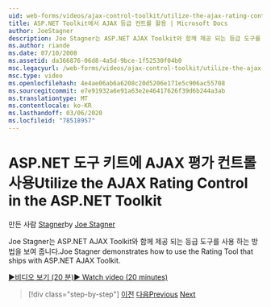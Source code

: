 ```yaml
---
uid: web-forms/videos/ajax-control-toolkit/utilize-the-ajax-rating-control-in-the-aspnet-toolkit
title: ASP.NET Toolkit에서 AJAX 등급 컨트롤 활용 | Microsoft Docs
author: JoeStagner
description: Joe Stagner는 ASP.NET AJAX Toolkit와 함께 제공 되는 등급 도구를 사용 하는 방법을 보여 줍니다.
ms.author: riande
ms.date: 07/10/2008
ms.assetid: da366876-06d8-4a5d-9bce-1f52530f04b0
msc.legacyurl: /web-forms/videos/ajax-control-toolkit/utilize-the-ajax-rating-control-in-the-aspnet-toolkit
msc.type: video
ms.openlocfilehash: 4e4ae06ab6a6208c20d5206e171e5c906ac55708
ms.sourcegitcommit: e7e91932a6e91a63e2e46417626f39d6b244a3ab
ms.translationtype: MT
ms.contentlocale: ko-KR
ms.lasthandoff: 03/06/2020
ms.locfileid: "78518957"
---
```

# <a name="utilize-the-ajax-rating-control-in-the-aspnet-toolkit"></a><span data-ttu-id="a3808-103">ASP.NET 도구 키트에 AJAX 평가 컨트롤 사용</span><span class="sxs-lookup"><span data-stu-id="a3808-103">Utilize the AJAX Rating Control in the ASP.NET Toolkit</span></span>

<span data-ttu-id="a3808-104">만든 사람 [Stagner](https://github.com/JoeStagner)</span><span class="sxs-lookup"><span data-stu-id="a3808-104">by [Joe Stagner](https://github.com/JoeStagner)</span></span>

<span data-ttu-id="a3808-105">Joe Stagner는 ASP.NET AJAX Toolkit와 함께 제공 되는 등급 도구를 사용 하는 방법을 보여 줍니다.</span><span class="sxs-lookup"><span data-stu-id="a3808-105">Joe Stagner demonstrates how to use the Rating Tool that ships with ASP.NET AJAX Toolkit.</span></span>

[<span data-ttu-id="a3808-106">&#9654;비디오 보기 (20 분)</span><span class="sxs-lookup"><span data-stu-id="a3808-106">&#9654; Watch video (20 minutes)</span></span>](https://channel9.msdn.com/Blogs/ASP-NET-Site-Videos/utilize-the-ajax-rating-control-in-the-aspnet-toolkit)

> [!div class="step-by-step"]
> <span data-ttu-id="a3808-107">[이전](how-do-i-the-ajax-toolkit-reorder-control.md)
> [다음](control-extenders.md)</span><span class="sxs-lookup"><span data-stu-id="a3808-107">[Previous](how-do-i-the-ajax-toolkit-reorder-control.md)
[Next](control-extenders.md)</span></span>
